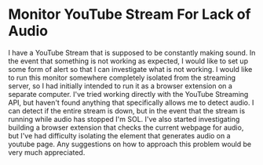 
# Monitor YouTube Stream For Lack of Audio

I have a YouTube Stream that is supposed to be constantly making sound. In the event that something is not working as expected, I would like to set up some form of alert so that I can investigate what is not working. I would like to run this monitor somewhere completely isolated from the streaming server, so I had initially intended to run it as a browser extension on a separate computer.
I've tried working directly with the YouTube Streaming API, but haven't found anything that specifically allows me to detect audio. I can detect if the entire stream is down, but in the event that the stream is running while audio has stopped I'm SOL.
I've also started investigating building a browser extension that checks the current webpage for audio, but I've had difficulty isolating the element that generates audio on a youtube page.
Any suggestions on how to approach this problem would be very much appreciated.

        
